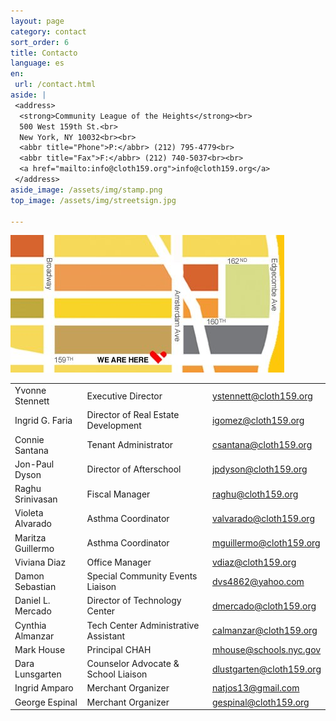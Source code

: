 ```yaml
---
layout: page
category: contact
sort_order: 6
title: Contacto
language: es
en:
 url: /contact.html
aside: |
 <address>
  <strong>Community League of the Heights</strong><br>
  500 West 159th St.<br>
  New York, NY 10032<br><br>
  <abbr title="Phone">P:</abbr> (212) 795-4779<br>
  <abbr title="Fax">F:</abbr> (212) 740-5037<br><br>
  <a href="mailto:info@cloth159.org">info@cloth159.org</a>
 </address>
aside_image: /assets/img/stamp.png
top_image: /assets/img/streetsign.jpg

---
```


<a href="https://maps.google.com/maps?q=500+WEST+159TH+ST.+NEW+YORK,+NY+10032+&hl=en&ll=40.834122,-73.941148&spn=0.001276,0.002261&sll=37.0625,-95.677068&sspn=43.578243,74.091797&hnear=500+W+159th+St,+New+York,+10032&t=m&z=19" class="map" title="Link to Google Maps" target="_blank"><img src="/assets/img/map.jpg" alt="Map - Here are we" height="220" width="438"></a>


|                 |                    |                        |
|:----------------|:-------------------|:-----------------------|
| Yvonne Stennett | Executive Director | [ystennett@cloth159.org](mailto:ystennett@cloth159.org) |
| Ingrid G. Faria  | Director of Real Estate Development | [igomez@cloth159.org](mailto:igomez@cloth159.org) |
| Connie Santana  | Tenant Administrator | [csantana@cloth159.org](mailto:csantana@cloth159.org) |
| Jon-Paul Dyson  | Director of Afterschool  | [jpdyson@cloth159.org](mailto:jpdyson@cloth159.org) |
| Raghu Srinivasan | Fiscal Manager | [raghu@cloth159.org](mailto:raghu@cloth159.org) | 
| Violeta Alvarado  | Asthma Coordinator | [valvarado@cloth159.org](mailto:valvarado@cloth159.org) |
| Maritza Guillermo | Asthma Coordinator | [mguillermo@cloth159.org](mailto:mguillermo@cloth159.org) | 
| Viviana Diaz | Office Manager | [vdiaz@cloth159.org](mailto:vdiaz@cloth159.org) |
| Damon Sebastian | Special Community Events Liaison | [dvs4862@yahoo.com](mailto:dvs4862@yahoo.com) | 
| Daniel L. Mercado | Director of Technology Center | [dmercado@cloth159.org](mailto:dmercado@cloth159.org) |
| Cynthia Almanzar | Tech Center Administrative Assistant | [calmanzar@cloth159.org](mailto:calmanzar@cloth159.org) |
| Mark House | Principal CHAH   | [mhouse@schools.nyc.gov](mailto:mhouse@schools.nyc.gov) |
| Dara Lunsgarten | Counselor Advocate & School Liaison | [dlustgarten@cloth159.org](mailto:dlustgarten@cloth159.org) |
| Ingrid Amparo | Merchant Organizer | [natjos13@gmail.com](mailto:natjos13@gmail.com) |
| George Espinal | Merchant Organizer | [gespinal@cloth159.org](mailto:gespinal@cloth159.org) |
